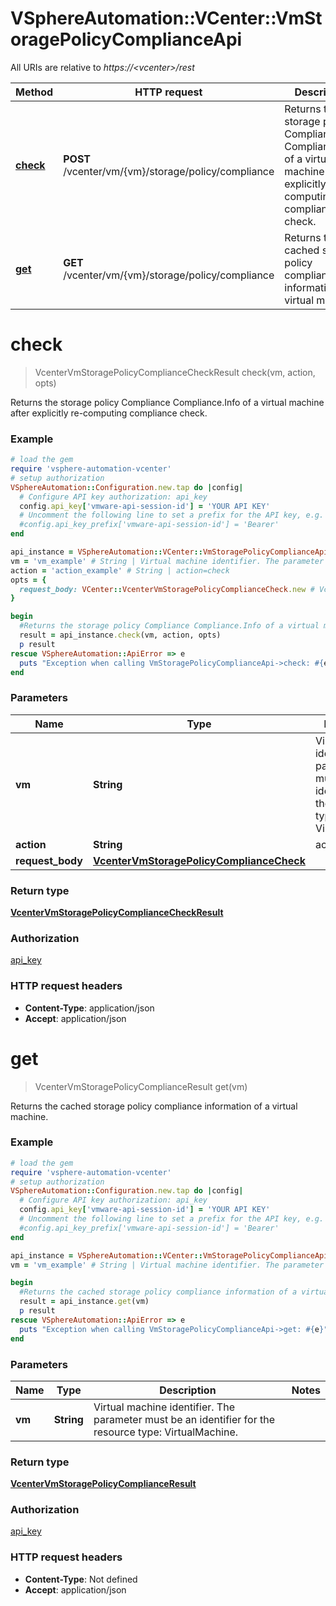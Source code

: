 # VSphereAutomation::VCenter::VmStoragePolicyComplianceApi

All URIs are relative to *https://&lt;vcenter&gt;/rest*

Method | HTTP request | Description
------------- | ------------- | -------------
[**check**](VmStoragePolicyComplianceApi.md#check) | **POST** /vcenter/vm/{vm}/storage/policy/compliance | Returns the storage policy Compliance Compliance.Info of a virtual machine after explicitly re-computing compliance check.
[**get**](VmStoragePolicyComplianceApi.md#get) | **GET** /vcenter/vm/{vm}/storage/policy/compliance | Returns the cached storage policy compliance information of a virtual machine.


# **check**
> VcenterVmStoragePolicyComplianceCheckResult check(vm, action, opts)

Returns the storage policy Compliance Compliance.Info of a virtual machine after explicitly re-computing compliance check.

### Example
```ruby
# load the gem
require 'vsphere-automation-vcenter'
# setup authorization
VSphereAutomation::Configuration.new.tap do |config|
  # Configure API key authorization: api_key
  config.api_key['vmware-api-session-id'] = 'YOUR API KEY'
  # Uncomment the following line to set a prefix for the API key, e.g. 'Bearer' (defaults to nil)
  #config.api_key_prefix['vmware-api-session-id'] = 'Bearer'
end

api_instance = VSphereAutomation::VCenter::VmStoragePolicyComplianceApi.new
vm = 'vm_example' # String | Virtual machine identifier. The parameter must be an identifier for the resource type: VirtualMachine.
action = 'action_example' # String | action=check
opts = {
  request_body: VCenter::VcenterVmStoragePolicyComplianceCheck.new # VcenterVmStoragePolicyComplianceCheck | 
}

begin
  #Returns the storage policy Compliance Compliance.Info of a virtual machine after explicitly re-computing compliance check.
  result = api_instance.check(vm, action, opts)
  p result
rescue VSphereAutomation::ApiError => e
  puts "Exception when calling VmStoragePolicyComplianceApi->check: #{e}"
end
```

### Parameters

Name | Type | Description  | Notes
------------- | ------------- | ------------- | -------------
 **vm** | **String**| Virtual machine identifier. The parameter must be an identifier for the resource type: VirtualMachine. | 
 **action** | **String**| action&#x3D;check | 
 **request_body** | [**VcenterVmStoragePolicyComplianceCheck**](VcenterVmStoragePolicyComplianceCheck.md)|  | [optional] 

### Return type

[**VcenterVmStoragePolicyComplianceCheckResult**](VcenterVmStoragePolicyComplianceCheckResult.md)

### Authorization

[api_key](../README.md#api_key)

### HTTP request headers

 - **Content-Type**: application/json
 - **Accept**: application/json



# **get**
> VcenterVmStoragePolicyComplianceResult get(vm)

Returns the cached storage policy compliance information of a virtual machine.

### Example
```ruby
# load the gem
require 'vsphere-automation-vcenter'
# setup authorization
VSphereAutomation::Configuration.new.tap do |config|
  # Configure API key authorization: api_key
  config.api_key['vmware-api-session-id'] = 'YOUR API KEY'
  # Uncomment the following line to set a prefix for the API key, e.g. 'Bearer' (defaults to nil)
  #config.api_key_prefix['vmware-api-session-id'] = 'Bearer'
end

api_instance = VSphereAutomation::VCenter::VmStoragePolicyComplianceApi.new
vm = 'vm_example' # String | Virtual machine identifier. The parameter must be an identifier for the resource type: VirtualMachine.

begin
  #Returns the cached storage policy compliance information of a virtual machine.
  result = api_instance.get(vm)
  p result
rescue VSphereAutomation::ApiError => e
  puts "Exception when calling VmStoragePolicyComplianceApi->get: #{e}"
end
```

### Parameters

Name | Type | Description  | Notes
------------- | ------------- | ------------- | -------------
 **vm** | **String**| Virtual machine identifier. The parameter must be an identifier for the resource type: VirtualMachine. | 

### Return type

[**VcenterVmStoragePolicyComplianceResult**](VcenterVmStoragePolicyComplianceResult.md)

### Authorization

[api_key](../README.md#api_key)

### HTTP request headers

 - **Content-Type**: Not defined
 - **Accept**: application/json



